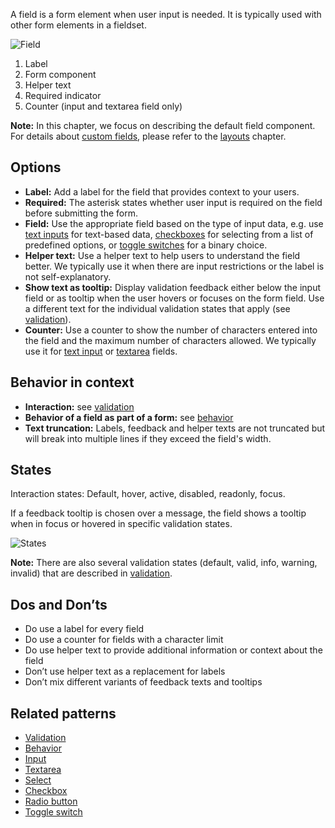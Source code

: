 A field is a form element when user input is needed. It is typically used with other form elements in a fieldset.

![Field](https://www.figma.com/design/wEptRgAezDU1z80Cn3eZ0o/iX-Pattern-Illustrations?node-id=2781-323&t=pKzFQBhaXmjTsR8P-4)

1. Label
2. Form component
3. Helper text
4. Required indicator
5. Counter (input and textarea field only)

**Note:** In this chapter, we focus on describing the default field component. For details about [custom fields](custom-field.md), please refer to the [layouts](forms-layouts.md) chapter.

## Options
- **Label:** Add a label for the field that provides context to your users.
- **Required:** The asterisk states whether user input is required on the field before submitting the form.
- **Field:** Use the appropriate field based on the type of input data, e.g. use [text inputs](../input.md) for text-based data, [checkboxes](../checkbox.md) for selecting from a list of predefined options, or [toggle switches](../toogle.md) for a binary choice.
- **Helper text:** Use a helper text to help users to understand the field better. We typically use it when there are input restrictions or the label is not self-explanatory.
- **Show text as tooltip:** Display validation feedback either below the input field or as tooltip when the user hovers or focuses on the form field. Use a different text for the individual validation states that apply (see [validation](forms-validation.md)).
- **Counter:** Use a counter to show the number of characters entered into the field and the maximum number of characters allowed. We typically use it for [text input](../input.md) or [textarea](../textarea.md) fields.

## Behavior in context
- **Interaction:** see [validation](forms-validation.md)
- **Behavior of a field as part of a form:** see [behavior](forms-validation)
- **Text truncation:** Labels, feedback and helper texts are not truncated but will break into multiple lines if they exceed the field's width.

## States
Interaction states: Default, hover, active, disabled, readonly, focus. 

If a feedback tooltip is chosen over a message, the field shows a tooltip when in focus or hovered in specific validation states.

![States](https://www.figma.com/design/wEptRgAezDU1z80Cn3eZ0o/iX-Pattern-Illustrations?node-id=2781-12426&t=pKzFQBhaXmjTsR8P-4)

**Note:** There are also several validation states (default, valid, info, warning, invalid) that are described in [validation](forms-validation.md).

## Dos and Don’ts
- Do use a label for every field
- Do use a counter for fields with a character limit
- Do use helper text to provide additional information or context about the field
- Don’t use helper text as a replacement for labels
- Don’t mix different variants of feedback texts and tooltips

## Related patterns
- [Validation](forms-validation.md)
- [Behavior](forms-behavior.md)
- [Input](input.md)
- [Textarea](textarea.md)
- [Select](select.md)
- [Checkbox](checkbox.md)
- [Radio button](radio-button.md)
- [Toggle switch](toggle.md)